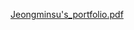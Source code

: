 [Jeongminsu's_portfolio.pdf](https://github.com/Minsurr/Form-is-temporary-but-class-is-permanent/files/9821669/Jeongminsu.s_portfolio.pdf)
